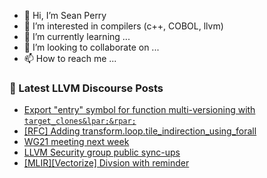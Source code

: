 - 👋 Hi, I’m Sean Perry
- 👀 I’m interested in compilers (c++, COBOL, llvm)
- 🌱 I’m currently learning ...
- 💞️ I’m looking to collaborate on ...
- 📫 How to reach me ...

<!---
s66perry/s66perry is a ✨ special ✨ repository because its `README.md` (this file) appears on your GitHub profile.
You can click the Preview link to take a look at your changes.
--->
### 📕 Latest LLVM Discourse Posts

<!-- DISCOURSE-LLVM:START -->
- [Export &quot;entry&quot; symbol for function multi-versioning with `target_clones&lpar;&rpar;`](https://discourse.llvm.org/t/export-entry-symbol-for-function-multi-versioning-with-target-clones/79688#post_1)
- [[RFC] Adding transform.loop.tile_indirection_using_forall](https://discourse.llvm.org/t/rfc-adding-transform-loop-tile-indirection-using-forall/79114#post_18)
- [WG21 meeting next week](https://discourse.llvm.org/t/wg21-meeting-next-week/79662#post_2)
- [LLVM Security group public sync-ups](https://discourse.llvm.org/t/llvm-security-group-public-sync-ups/62735?page=2#post_28)
- [[MLIR][Vectorize] Divsion with reminder](https://discourse.llvm.org/t/mlir-vectorize-divsion-with-reminder/79639#post_4)
<!-- DISCOURSE-LLVM:END -->
